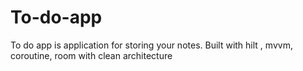 # To-do-app
To do app is application for storing your notes. Built with hilt , mvvm, coroutine, room with clean architecture 
